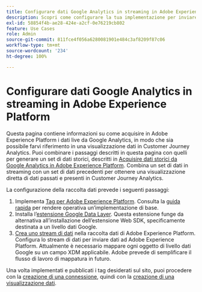 ```yaml
---
title: Configurare dati Google Analytics in streaming in Adobe Experience Platform
description: Scopri come configurare la tua implementazione per inviare un livello di dati Google ad Adobe Experience Platform
exl-id: 58854f4b-ae28-424e-a2cf-0e76219cb802
feature: Use Cases
role: Admin
source-git-commit: 811fce4f056a6280081901e484c3af8209f87c06
workflow-type: tm+mt
source-wordcount: '234'
ht-degree: 100%

---
```


# Configurare dati Google Analytics in streaming in Adobe Experience Platform

Questa pagina contiene informazioni su come acquisire in Adobe Experience Platform i dati live da Google Analytics, in modo che sia possibile farvi riferimento in una visualizzazione dati in Customer Journey Analytics. Puoi combinare i passaggi descritti in questa pagina con quelli per generare un set di dati storici, descritti in [Acquisire dati storici da Google Analytics in Adobe Experience Platform](backfill.md). Combina un set di dati in streaming con un set di dati precedenti per ottenere una visualizzazione diretta di dati passati e presenti in Customer Journey Analytics.

La configurazione della raccolta dati prevede i seguenti passaggi:

1. Implementa [Tag per Adobe Experience Platform](https://experienceleague.adobe.com/docs/experience-platform/tags/home.html?lang=it). Consulta la [guida rapida](https://experienceleague.adobe.com/docs/experience-platform/tags/get-started/quick-start.html?lang=it) per rendere operativa un’implementazione di base.
1. Installa l’[estensione Google Data Layer](https://experienceleague.adobe.com/docs/experience-platform/tags/extensions/adobe/google-data-layer/overview.html?lang=it). Questa estensione funge da alternativa all’installazione dell’estensione Web SDK, specificamente destinata a un livello dati Google.
1. [Crea uno stream di dati](https://experienceleague.adobe.com/docs/experience-platform/edge/datastreams/overview.html?lang=it) nella raccolta dati di Adobe Experience Platform. Configura lo stream di dati per inviare dati ad Adobe Experience Platform. Attualmente è necessario mappare ogni oggetto di livello dati Google su un campo XDM applicabile. Adobe prevede di semplificare il flusso di lavoro di mappatura in futuro.

Una volta implementati e pubblicati i tag desiderati sul sito, puoi procedere con la [creazione di una connessione](/help/connections/create-connection.md), quindi con la [creazione di una visualizzazione dati](/help/data-views/create-dataview.md).
